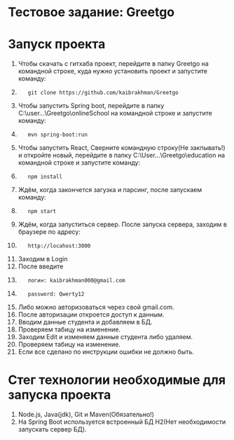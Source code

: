 # Тестовое задание: Greetgo
# Запуск проекта
1. Чтобы скачать с гитхаба проект, перейдите в папку Greetgo на командной строке, куда нужно установить проект и запуcтите команду:
2.        git clone https://github.com/kaibrakhman/Greetgo
3. Чтобы запустить Spring boot, перейдите в папку C:\user\...\Greetgo\onlineSchool на командной строке и запустите команду:
4.        mvn spring-boot:run
5. Чтобы запустить React, Сверните командную строку(Не закпывать!) и откройте новый, перейдите в папку C:\User\...\Greetgo\education на командной строке и запустите команду:
6.        npm install
7. Ждём, когда закончется загузка и парсинг, после запускаем команду:
9.        npm start
10. Ждём, когда запуститься сервер. После запуска сервера, заходим в браузере по адресу: 
11.        http://locahost:3000
12. Заходим в Login
13. После введите 
14.        логин: kaibrakhman000@gmail.com
15.        password: Qwerty12
16. Либо можно авторизоваться через свой gmail.com.
17. После авторизации откроется доступ к данным.
18. Вводим данные студента и добавляем в БД.
19. Проверяем табицу на изменение.
20. Заходим Edit и изменяем данные студента либо удаляем.
21. Проверяем табицу на изменение.
22. Если все сделано по инструкции ошибки не должно быть.
# Стег технологии необходимые для запуска проекта
1. Node.js, Java(jdk), Git и Maven(Обязательно!)
2. На Spring Boot используется встроенный БД H2(Нет необходимости запускать сервер БД).


